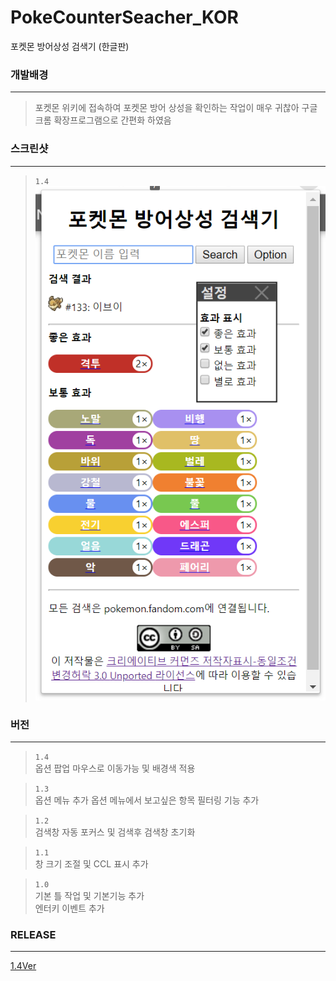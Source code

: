 # PokeCounterSeacher_KOR
포켓몬 방어상성 검색기 (한글판)

### 개발배경 
--------------
> 포켓몬 위키에 접속하여 포켓몬 방어 상성을 확인하는 작업이 매우 귀찮아 구글 크롬 확장프로그램으로 간편화 하였음

### 스크린샷
--------------  
> `1.4`  
> ![1.4ver](./sample4.png)  


### 버전 
--------------  
> `1.4`  
옵션 팝업 마우스로 이동가능 및 배경색 적용  

> `1.3`  
옵션 메뉴 추가
옵션 메뉴에서 보고싶은 항목 필터링 기능 추가

> `1.2`  
검색창 자동 포커스 및 검색후 검색창 초기화

> `1.1`  
창 크기 조절 및 CCL 표시 추가  

> `1.0`  
기본 틀 작업 및 기본기능 추가  
엔터키 이벤트 추가  

### RELEASE
--------------
[1.4Ver](https://github.com/dbswnschl/PokeCounterSeacher_KOR/releases/tag/1.4)